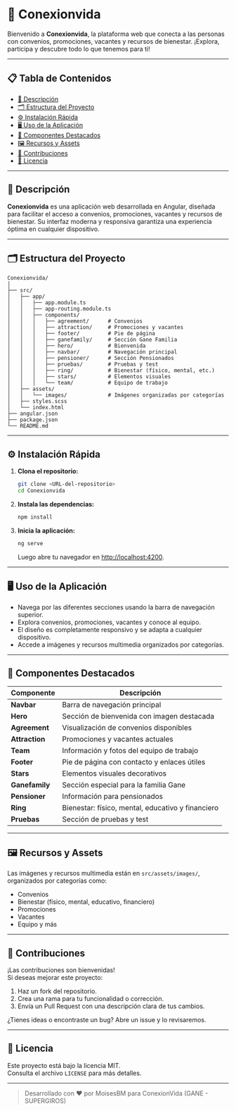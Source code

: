 # 🌟 Conexionvida

Bienvenido a **Conexionvida**, la plataforma web que conecta a las personas con convenios, promociones, vacantes y recursos de bienestar. ¡Explora, participa y descubre todo lo que tenemos para ti!

---

## 📋 Tabla de Contenidos

- [🚀 Descripción](#-descripción)
- [🗂️ Estructura del Proyecto](#️-estructura-del-proyecto)
- [⚙️ Instalación Rápida](#️-instalación-rápida)
- [🖥️ Uso de la Aplicación](#️-uso-de-la-aplicación)
- [🧩 Componentes Destacados](#-componentes-destacados)
- [🖼️ Recursos y Assets](#️-recursos-y-assets)
- [🤝 Contribuciones](#-contribuciones)
- [📄 Licencia](#-licencia)

---

## 🚀 Descripción

**Conexionvida** es una aplicación web desarrollada en Angular, diseñada para facilitar el acceso a convenios, promociones, vacantes y recursos de bienestar. Su interfaz moderna y responsiva garantiza una experiencia óptima en cualquier dispositivo.

---

## 🗂️ Estructura del Proyecto

```
Conexionvida/
│
├── src/
│   ├── app/
│   │   ├── app.module.ts
│   │   ├── app-routing.module.ts
│   │   ├── components/
│   │   │   ├── agreement/      # Convenios
│   │   │   ├── attraction/     # Promociones y vacantes
│   │   │   ├── footer/         # Pie de página
│   │   │   ├── ganefamily/     # Sección Gane Familia
│   │   │   ├── hero/           # Bienvenida
│   │   │   ├── navbar/         # Navegación principal
│   │   │   ├── pensioner/      # Sección Pensionados
│   │   │   ├── pruebas/        # Pruebas y test
│   │   │   ├── ring/           # Bienestar (físico, mental, etc.)
│   │   │   ├── stars/          # Elementos visuales
│   │   │   └── team/           # Equipo de trabajo
│   ├── assets/
│   │   └── images/             # Imágenes organizadas por categorías
│   ├── styles.scss
│   └── index.html
├── angular.json
├── package.json
└── README.md
```

---

## ⚙️ Instalación Rápida

1. **Clona el repositorio:**
   ```bash
   git clone <URL-del-repositorio>
   cd Conexionvida
   ```

2. **Instala las dependencias:**
   ```bash
   npm install
   ```

3. **Inicia la aplicación:**
   ```bash
   ng serve
   ```
   Luego abre tu navegador en [http://localhost:4200](http://localhost:4200).

---

## 🖥️ Uso de la Aplicación

- Navega por las diferentes secciones usando la barra de navegación superior.
- Explora convenios, promociones, vacantes y conoce al equipo.
- El diseño es completamente responsivo y se adapta a cualquier dispositivo.
- Accede a imágenes y recursos multimedia organizados por categorías.

---

## 🧩 Componentes Destacados

| Componente     | Descripción                                         |
| -------------- | --------------------------------------------------- |
| **Navbar**     | Barra de navegación principal                       |
| **Hero**       | Sección de bienvenida con imagen destacada          |
| **Agreement**  | Visualización de convenios disponibles              |
| **Attraction** | Promociones y vacantes actuales                     |
| **Team**       | Información y fotos del equipo de trabajo           |
| **Footer**     | Pie de página con contacto y enlaces útiles         |
| **Stars**      | Elementos visuales decorativos                      |
| **Ganefamily** | Sección especial para la familia Gane               |
| **Pensioner**  | Información para pensionados                        |
| **Ring**       | Bienestar: físico, mental, educativo y financiero   |
| **Pruebas**    | Sección de pruebas y test                           |

---

## 🖼️ Recursos y Assets

Las imágenes y recursos multimedia están en `src/assets/images/`, organizados por categorías como:

- Convenios
- Bienestar (físico, mental, educativo, financiero)
- Promociones
- Vacantes
- Equipo y más

---

## 🤝 Contribuciones

¡Las contribuciones son bienvenidas!  
Si deseas mejorar este proyecto:

1. Haz un fork del repositorio.
2. Crea una rama para tu funcionalidad o corrección.
3. Envía un Pull Request con una descripción clara de tus cambios.

¿Tienes ideas o encontraste un bug? Abre un issue y lo revisaremos.

---

## 📄 Licencia

Este proyecto está bajo la licencia MIT.  
Consulta el archivo `LICENSE` para más detalles.

---

> Desarrollado con ❤️ por MoisesBM para ConexionVida (GANE - SUPERGIROS)
